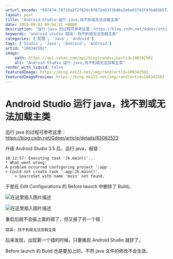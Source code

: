 ```yaml
---
arturl_encode: "687474:70733a2f2f626c6f672e6373646e2e6e65742f47646565722f:61727469636c652f64657461696c732f313030333432353032"
layout: post
title: "Android-Studio-运行-java,找不到或无法加载主类"
date: 2019-09-03 09:04:21 +0800
description: "运行 java 的过程可参考这里：https://blog.csdn.net/Gdeer/artic"
keywords: "android studio 错误: 找不到或无法加载主类"
categories: ['配置', 'Java', 'Android']
tags: ['Studio', 'Java', 'Android', 'Android']
artid: "100342502"
image:
    path: https://api.vvhan.com/api/bing?rand=sj&artid=100342502
    alt: "Android-Studio-运行-java,找不到或无法加载主类"
render_with_liquid: false
featuredImage: https://bing.ee123.net/img/rand?artid=100342502
featuredImagePreview: https://bing.ee123.net/img/rand?artid=100342502
---
```


# Android Studio 运行 java，找不到或无法加载主类

运行 java 的过程可参考这里：
<https://blog.csdn.net/Gdeer/article/details/83062523>

升级 Android Studio 3.5 后，运行 java，报错：

```
18:12:57: Executing task 'Jk.main()'...
* What went wrong:
A problem occurred configuring project ':app'.
> Could not create task ':app:Jk.main()'.
    > SourceSet with name 'main' not found.

```

于是在 Edit Configurations 的 Before launch 中删除了 Build。
  
![在这里插入图片描述](https://i-blog.csdnimg.cn/blog_migrate/b93f04396b50fb6e474d4bba147a83c6.png)
  
![在这里插入图片描述](https://i-blog.csdnimg.cn/blog_migrate/85559bdff2e968f5f8907c86f0281163.png)
  
重启后就不会报上面的错了，但又报了另一个错：

```
错误: 找不到或无法加载主类

```

后来发现，出现第一个错的时候，只要重启 Android Studio 就好了。
  
Before launch 的 Build 也是要加上的，不然 java 文件的修改不会生效。